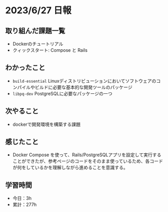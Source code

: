 # 2023/6/27 日報
## 取り組んだ課題一覧
- Dockerのチュートリアル
- クィックスタート: Compose と Rails

## わかったこと
- `build-essential`
  Linuxディストリビューションにおいてソフトウェアのコンパイルやビルドに必要な基本的な開発ツールのパッケージ
- `libpq-dev`
  PostgreSQLに必要なパッケージの一つ
   
## 次やること
- dockerで開発環境を構築する課題

## 感じたこと
- Docker Compose を使って、Rails/PostgreSQLアプリを設定して実行することができたが、参考ページのコードをそのまま使っているため、各コードが何をしているかを理解しながら進めることを意識する。

## 学習時間
- 今日：3h
- 累計：277h
  
